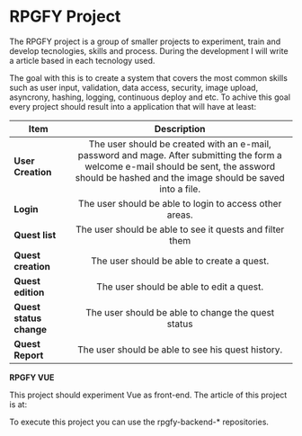 # RPGFY Project

The RPGFY project is a group of smaller projects to experiment, train and develop tecnologies, skills and process.
During the development I will write a article based in each tecnology used.

The goal with this is to create a system that covers the most common skills such as user input, validation, data access, security, image upload, asyncrony, hashing, logging, continuous deploy and etc.
To achive this goal every project should result into a application that will have at least:

 Item | Description 
 -----| :------------: 
**User Creation**| The user should be created with an e-mail, password and mage. After submitting the form a welcome e-mail should be sent, the assword should be hashed and the image should be saved into a file. 
**Login** | The user should be able to login to access other areas. 
 **Quest list** | The user should be able to see it quests and filter them 
 **Quest creation** | The user should be able to create a quest.
 **Quest edition** | The user should be able to edit a quest.
 **Quest status change** | The user should be able to change the quest status
 **Quest Report** | The user should be able to see his quest history. 

__RPGFY VUE__

This project should experiment Vue as front-end.
The article of this project is at: 

To execute this project you can use the rpgfy-backend-* repositories.

